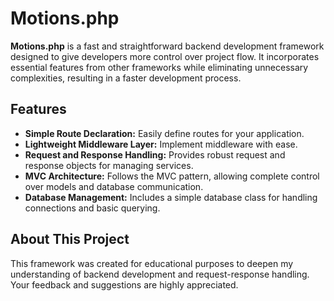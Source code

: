 # Motions.php

**Motions.php** is a fast and straightforward backend development framework designed to give developers more control over project flow. It incorporates essential features from other frameworks while eliminating unnecessary complexities, resulting in a faster development process.

## Features

- **Simple Route Declaration:** Easily define routes for your application.
- **Lightweight Middleware Layer:** Implement middleware with ease.
- **Request and Response Handling:** Provides robust request and response objects for managing services.
- **MVC Architecture:** Follows the MVC pattern, allowing complete control over models and database communication.
- **Database Management:** Includes a simple database class for handling connections and basic querying.

## About This Project

This framework was created for educational purposes to deepen my understanding of backend development and request-response handling. Your feedback and suggestions are highly appreciated.